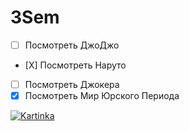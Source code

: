 # 3Sem

* [ ] Посмотреть ДжоДжо
* [Х] Посмотреть Наруто
* [ ] Посмотреть Джокера
* [X] Посмотреть Мир Юрского Периода

[ ![Kartinka](https://img3.goodfon.ru/original/1280x1024/4/37/naruto-minato-kushina-semya.jpg)](https://www.youtube.com/watch?v=M1O5IrnUgqk)